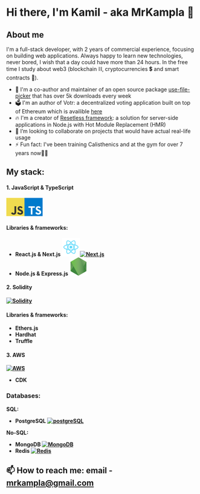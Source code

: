 # Hi there, I'm Kamil - aka MrKampla 👋
## About me
I'm a full-stack developer, with 2 years of commercial experience, focusing on building web applications. Always happy to learn new technologies, never bored, I wish that a day could have more than 24 hours.
In the free time I study about web3 (blockchain ⛓️, cryptocurrencies 💲 and smart contracts 📜).

- 🔭 I'm a co-author and maintainer of an open source package [use-file-picker](https://www.npmjs.com/package/use-file-picker) that has over 5k downloads every week
- 🗳️ I'm an author of Votr: a decentralized voting application built on top of Ethereum which is availible [here](https://votr-app.vercel.app/)
- 🔥 I'm a creator of [Resetless framework](https://www.npmjs.com/package/@resetless/core): a solution for server-side applications in Node.js with Hot Module Replacement (HMR)
- 👯 I’m looking to collaborate on projects that would have actual real-life usage
- ⚡ Fun fact: I've been training Calisthenics and at the gym for over 7 years now🏋️‍♂️

## My stack:
#### <b> 1. JavaScript & TypeScript<b/>  
  [<img alt="JavaScript" width="48px" src="https://raw.githubusercontent.com/github/explore/80688e429a7d4ef2fca1e82350fe8e3517d3494d/topics/javascript/javascript.png" />][link][<img alt="TypeScript" width="48px" src="https://raw.githubusercontent.com/github/explore/80688e429a7d4ef2fca1e82350fe8e3517d3494d/topics/typescript/typescript.png" />][link]
#### Libraries & frameworks:
- React.js & Next.js [<img  alt="React" width="48px" src="https://raw.githubusercontent.com/github/explore/80688e429a7d4ef2fca1e82350fe8e3517d3494d/topics/react/react.png" />][link][<img  alt="Next.js" width="48px" src="https://images.prismic.io/boringowl/fe6cc033-921c-42e6-8d10-582373846263_next+js+framework.jpeg" />][link]
- Node.js & Express.js [<img  alt="Node.js" width="48px" src="https://raw.githubusercontent.com/github/explore/80688e429a7d4ef2fca1e82350fe8e3517d3494d/topics/nodejs/nodejs.png" />][link]
  
#### <b> 2. Solidity<b/> 
  [<img alt="Solidity" height="48px" src="https://encrypted-tbn0.gstatic.com/images?q=tbn:ANd9GcQmNqdJfJzDXQV3FV-viwgODZ5lIv3YTYU8FhDa_evh7x5ROfIsN_WLYidUdGvC_XX33II&usqp=CAU" />][link]
#### Libraries & frameworks:
  - Ethers.js
  - Hardhat
  - Truffle

#### <b> 3. AWS<b/> 
  [<img alt="AWS" height="48px" src="https://www.techsoup.pl/media/AWS_Logo_Largest_File_HPj2eTu.png" />][link]
  - CDK
 
 
### Databases: 
SQL:
- PostgreSQL [<img alt="postgreSQL" width="36px" src="https://www.postgresql.org/media/img/about/press/elephant.png" />][link]

No-SQL:
- MongoDB [<img alt="MongoDB" width="48px" height="26px" src="https://dwglogo.com/wp-content/uploads/2017/12/MongoDB_logo_01.png" />][link]
- Redis [<img alt="Redis" width="48px" height="26px" src="https://dwglogo.com/wp-content/uploads/2017/12/1100px_Redis_Logo_01.png" />][link]

## 📫 How to reach me: email - mrkampla@gmail.com
[link]: https://github.com/MrKampla
[remindCallLink]: https://remindcall.com/
